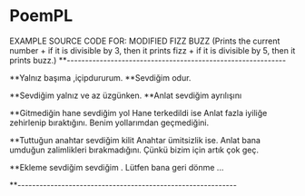 # PoemPL
EXAMPLE SOURCE CODE FOR:
MODIFIED FIZZ BUZZ
(Prints the current number + if it is divisible by 3, then it prints fizz + if it is divisible by 5, then it prints buzz.)
**------------------------------------------------------------

**Yalnız başıma ,içipdururum.
**Sevdiğim odur.

**Sevdiğim yalnız ve az üzgünken.
**Anlat sevdiğim ayrılışını

**Gitmediğin hane sevdiğim yol
Hane terkedildi ise
Anlat fazla iyiliğe zehirlenip bıraktığını.
Benim yollarımdan geçmediğini.

**Tuttuğun anahtar sevdiğim kilit
Anahtar ümitsizlik ise.
Anlat bana umduğun zalimlikleri bırakmadığını.
Çünkü bizim için artık çok geç.

**Ekleme sevdiğim sevdiğim .
Lütfen bana geri dönme ...

**------------------------------------------------------------

